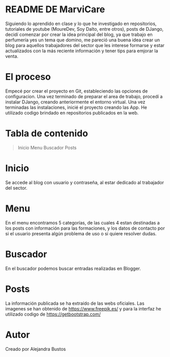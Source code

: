 # README DE MarviCare

Siguiendo lo aprendido en clase y lo que he investigado en repositorios, 
tutoriales de youtube (MoureDev, Soy Dalto, entre otros), posts de DJango,  
decidí comenzar por crear la idea principal del blog, ya que trabajo en perfumería yes un tema que domino, 
me pareció una buena idea crear un blog para aquellos trabajadores del sector que les interese formarse 
y estar actualizados con la más reciente información y tener tips para emjorar la venta.


# El proceso
Empecé por crear el proyecto en Git, estableciendo las opciones de configuracion. Una vez terminado de preparar el area de trabajo, procedí a instalar DJango, creando anteriormente el entorno virtual.
Una vez terminadas las instalaciones, inicié el proyecto creando las App.
He utilizado codigo brindado en repositorios publicados en la web.


# Tabla de contenido
>Inicio
>Menu
>Buscador
>Posts

# Inicio
Se accede al blog con usuario y contraseña, al estar dedicado al trabajador del sector. 

# Menu
En el menu encontramos 5 categorías, de las cuales 4 estan destinadas a los posts con información para las formaciones, y los datos de contacto por si el usuario presenta algún problema de uso o si quiere resolver dudas.

# Buscador
En el buscador podemos buscar entradas realizadas en Blogger.

# Posts
La información publicada se ha extraído de las webs oficiales. 
Las imagenes se han obtenido de https://www.freepik.es/ y para la interfaz he utilizado codigo de https://getbootstrap.com/

# Autor

Creado por Alejandra Bustos